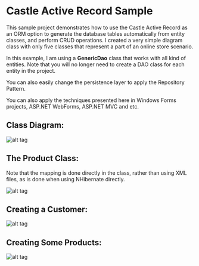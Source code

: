 # Castle Active Record Sample

<p>
This sample project demonstrates how to use the Castle Active Record as an ORM option to generate the database tables automatically from entity classes, and perform CRUD operations. I created a very simple diagram class with only five classes that represent a part of an online store scenario.
</p>

<p>
In this example, I am using a <b>GenericDao</b> class that works with all kind of entities. Note that you will no longer need to create a DAO class for each entity in the project.
</p>

<p>
 You can also easily change the persistence layer to apply the Repository Pattern.
</p>

<p>
You can also apply the techniques presented here in Windows Forms projects, ASP.NET WebForms, ASP.NET MVC and etc.
</p>


## Class Diagram:

![alt tag](https://github.com/danilomeireles/CastleActiveRecordSample/blob/master/CastleActiveRecord/sample_images/class-diagram.jpeg)

## The Product Class:
<p>Note that the mapping is done directly in the class, rather than using XML files, as is done when using NHibernate directly.</p>

![alt tag](https://github.com/danilomeireles/CastleActiveRecordSample/blob/master/CastleActiveRecord/sample_images/product_class.jpeg)

## Creating a Customer:

![alt tag](https://github.com/danilomeireles/CastleActiveRecordSample/blob/master/CastleActiveRecord/sample_images/save_customer.jpeg)

## Creating Some Products:

![alt tag](https://github.com/danilomeireles/CastleActiveRecordSample/blob/master/CastleActiveRecord/sample_images/save-product.jpeg)

